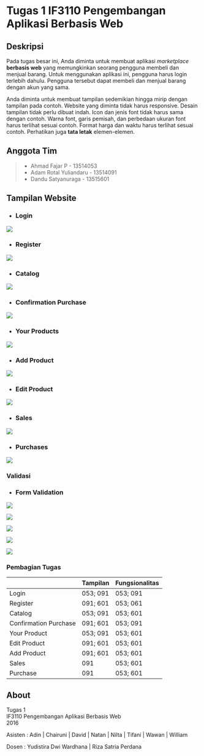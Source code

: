 # Tugas 1 IF3110 Pengembangan Aplikasi Berbasis Web

## Deskripsi

Pada tugas besar ini, Anda diminta untuk membuat aplikasi *marketplace* **berbasis web** yang memungkinkan seorang pengguna membeli dan menjual barang. Untuk menggunakan aplikasi ini, pengguna harus login terlebih dahulu. Pengguna tersebut dapat membeli dan menjual barang dengan akun yang sama.

Anda diminta untuk membuat tampilan sedemikian hingga mirip dengan tampilan pada contoh. Website yang diminta tidak harus responsive. Desain tampilan tidak perlu dibuat indah. Icon dan jenis font tidak harus sama dengan contoh. Warna font, garis pemisah, dan perbedaan ukuran font harus terlihat sesuai contoh. Format harga dan waktu harus terlihat sesuai contoh. Perhatikan juga **tata letak** elemen-elemen.

## Anggota Tim
> * Ahmad Fajar P - 13514053 <br>
> * Adam Rotal Yuliandaru - 13514091 <br>
> * Dandu Satyanuraga - 13515601


## Tampilan Website

* ### Login

![](mocks/login.png)

* ### Register

![](mocks/registrasi.png)

* ### Catalog

![](mocks/catalog.png)

* ### Confirmation Purchase

![](mocks/confirmation_purchase.png)

* ### Your Products

![](mocks/your_product.png)

* ### Add Product

![](mocks/add_product.png)

* ### Edit Product

![](mocks/update_product.png)

* ### Sales

![](mocks/sales.png)

* ### Purchases

![](mocks/purchase.png)

### Validasi

* ### Form Validation

![](mocks/form_verification.png)

![](mocks/update_verification.png)

![](mocks/purchase_form_verification.png)

![](mocks/purchase_verification.png)

![](mocks/delete_verification.png)


### Pembagian Tugas


|   	                   |        Tampilan  	|       Fungsionalitas     |
|---	                   |---	                |---                       |
|Login    	             |053; 091   	        |053; 091                  |
|Register  	             |091; 601   	        |053; 061                  |
|Catalog   	             |053; 091   	        |053; 601                  |
|Confirmation Purchase   |091; 601    	      |053; 091         	       |
|Your Product            |053; 091            |053; 601                  |   	
|Edit Product            |091; 601            |053; 601                  |   	
|Add Product             |091; 601            |053; 601                  |   	
|Sales                   |091	                |053; 601   	             |   	
|Purchase                |091	                |053; 601                  |


## About
Tugas 1<br>
IF3110 Pengembangan Aplikasi Berbasis Web<br>
2016

Asisten : Adin | Chairuni | David | Natan | Nilta | Tifani | Wawan | William

Dosen : Yudistira Dwi Wardhana | Riza Satria Perdana
